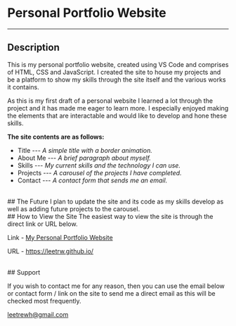 # Personal Portfolio Website 
---
## Description
This is my personal portfolio website, created using VS Code and comprises of HTML, CSS and JavaScript. I created the site to house my projects and be a platform to show my skills through the site itself and the various works it contains. 

As this is my first draft of a personal website I learned a lot through the project and it has made me eager to learn more. I especially enjoyed making the elements that are interactable and would like to develop and hone these skills.


**The site contents are as follows:**
- Title --- *A simple title with a border animation.*
- About Me --- *A brief paragraph about myself.*
- Skills --- *My current skills and the technology I can use.*
- Projects --- *A carousel of the projects I have completed.*
- Contact --- *A contact form that sends me an email.*

<br>
## The Future
I plan to update the site and its code as my skills develop as well as adding future projects to the carousel.



<br>
## How to View the Site
The easiest way to view the site is through the direct link or URL below. 

Link - [My Personal Portfolio Website](https://leetrw.github.io/)


URL - https://leetrw.github.io/

<br>
## Support 

If you wish to contact me for any reason, then you can use the email below or contact form / link on the site to send me a direct email as this will be checked most frequently.

leetrewh@gmail.com